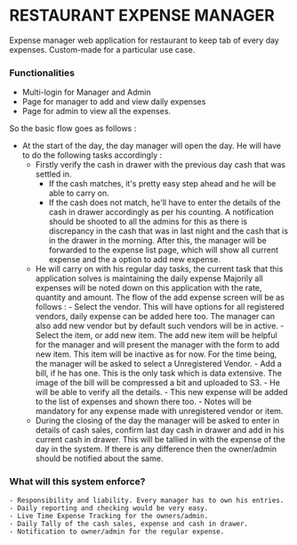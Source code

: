 # RESTAURANT EXPENSE MANAGER

Expense manager web application for restaurant to keep tab of every day expenses. Custom-made for a particular use case.

### Functionalities 
- Multi-login for Manager and Admin
- Page for manager to add and view daily expenses
- Page for admin to view all the expenses.


So the basic flow goes as follows :
- At the start of the day, the day manager will open the day. He will have to do the following tasks accordingly :
    - Firstly verify the cash in drawer with the previous day cash that was settled in.
        - If the cash matches, it's pretty easy step ahead and he will be able to carry on.
        - If the cash does not match, he'll have to enter the details of the cash in drawer accordingly as per his counting.
            A notification should be shooted to all the admins for this as there is discrepancy in the cash that was in
             last night and the cash that is in the drawer in the morning.
             After this, the manager will be forwarded to the expense list page, which will show all current expense and the
             a option to add new expense.
    - He will carry on with his regular day tasks, the current task that this application solves is maintaining the daily expense
        Majorily all expenses will be noted down on this application with the rate, quantity and amount.
        The flow of the add expense screen will be as follows :
            - Select the vendor. This will have options for all registered vendors, daily expense can be added here too.
                The manager can also add new vendor but by default such vendors will be in active.
            - Select the item, or add new item. The add new item will be helpful for the manager and will present the manager with the form
                to add new item. This item will be inactive as for now. For the time being, the manager will be asked to select
                a Unregistered Vendor.
            - Add a bill, if he has one. This is the only task which is data extensive. The image of the bill will be compressed a bit and
                uploaded to S3.
            - He will be able to verify all the details.
            - This new expense will be added to the list of expenses and shown there too.
            - Notes will be mandatory for any expense made with unregistered vendor or item.
    - During the closing of the day the manager will be asked to enter in details of cash sales, confirm last day cash in drawer and add in
          his current cash in drawer. This will be tallied in with the expense of the day in the system.
          If there is any difference then the owner/admin should be notified about the same.


### What will this system enforce?
    - Responsibility and liability. Every manager has to own his entries.
    - Daily reporting and checking would be very easy.
    - Live Time Expense Tracking for the owners/admin.
    - Daily Tally of the cash sales, expense and cash in drawer.
    - Notification to owner/admin for the regular expense.
